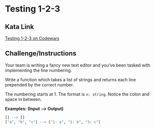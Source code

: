 # Testing 1-2-3

## Kata Link

[Testing 1-2-3 on Codewars](https://www.codewars.com/kata/54bf85e3d5b56c7a05000cf9/train/python)

## Challenge/Instructions

Your team is writing a fancy new text editor and you've been tasked with implementing the line numbering.

Write a function which takes a list of strings and returns each line prepended by the correct number.

The numbering starts at 1. The format is `n: string`. Notice the colon and space in between.

**Examples: (Input --> Output)**

```python
[] --> []
["a", "b", "c"] --> ["1: a", "2: b", "3: c"]